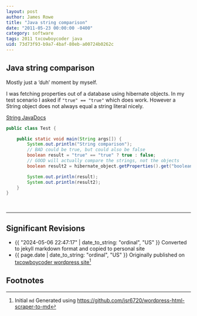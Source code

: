 ```yaml
---
layout: post
author: James Rowe
title: "Java string comparison"
date: "2011-05-23 00:00:00 -0400"
category: software
tags: 2011 txcowboycoder java
uid: 73d73f93-b9a7-4baf-80eb-a00724b0262c
---
```


## Java string comparison

Mostly just a ‘duh’ moment by myself.

I was fetching properties out of a database using hibernate objects. In my test scenario I asked if `"true" == "true"` which does work. However a String object does not always equal a string literal nicely.

[String JavaDocs](https://web.archive.org/web/20110310094819/http://download.oracle.com/javase/1.4.2/docs/api/java/lang/String.html#equalsIgnoreCase(java.lang.String))

```java
public class Test {

	public static void main(String args[]) {
		System.out.println("String comparison");
		// BAD could be true, but could also be false
		boolean result = "true" == "true" ? true : false;
		// GOOD will actually compare the strings, not the objects
		boolean result2 = hibernate_object.getProperties().get("boolean property").equalsIgnoreCase("true") ? true : false;

		System.out.println(result);
		System.out.println(result2);
	}
}
```

&nbsp;

---

## Significant Revisions

- {{ "2024-05-06 22:47:17" | date_to_string: "ordinal", "US" }} Converted to jekyll markdown format and copied to personal site
- {{ page.date | date_to_string: "ordinal", "US" }} Originally published on [txcowboycoder wordpress site](https://txcowboycoder.wordpress.com/2011/05/23/java-string-comparison/)[^draft]

## Footnotes

[^draft]: Initial `md` Generated using <https://github.com/jsr6720/wordpress-html-scraper-to-md>